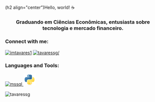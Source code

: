 (h2 align="center")Hello, world! ☕️

<h3 align="center">Graduando em Ciências Econômicas, entusiasta sobre tecnologia e mercado financeiro.</h3>

<h3 align="left">Connect with me:</h3>
<p align="left">
<a href="https://twitter.com/imtavares1" target="blank"><img align="center" src="https://raw.githubusercontent.com/rahuldkjain/github-profile-readme-generator/master/src/images/icons/Social/twitter.svg" alt="imtavares1" height="30" width="40" /></a>
<a href="https://linkedin.com/in/tavaressg/" target="blank"><img align="center" src="https://raw.githubusercontent.com/rahuldkjain/github-profile-readme-generator/master/src/images/icons/Social/linked-in-alt.svg" alt="tavaressg/" height="30" width="40" /></a>
</p>

<h3 align="left">Languages and Tools:</h3>
<p align="left"> <a href="https://www.microsoft.com/en-us/sql-server" target="_blank" rel="noreferrer"> <img src="https://www.svgrepo.com/show/303229/microsoft-sql-server-logo.svg" alt="mssql" width="40" height="40"/> </a> <a href="https://www.python.org" target="_blank" rel="noreferrer"> <img src="https://raw.githubusercontent.com/devicons/devicon/master/icons/python/python-original.svg" alt="python" width="40" height="40"/> </a> </p>

<p><img align="center" src="https://github-readme-stats.vercel.app/api/top-langs?username=tavaressg&show_icons=true&locale=en&layout=compact" alt="tavaressg" /></p>

